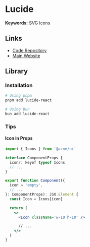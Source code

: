 # Lucide

<!--
Dynamic Imports

https://github.com/measuredco/puck/blob/main/apps/demo/config/blocks/Card/index.tsx
-->

**Keywords:** SVG Icons

## Links

- [Code Repository](https://github.com/lucide-icons/lucide)
- [Main Website](https://lucide.dev)

## Library

### Installation

```sh
# Using pnpm
pnpm add lucide-react

# Using Bun
bun add lucide-react
```

### Tips

#### Icon in Props

```jsx
import { Icons } from '@acme/ui'

interface ComponentProps {
  icon?: keyof typeof Icons
  // ...
}

export function Component({
  icon = 'empty',
  // ...
}: ComponentProps): JSX.Element {
  const Icon = Icons[icon]

  return (
    <>
      <Icon className='w-10 h-10' />

      // ...
    </>
  )
}
```
